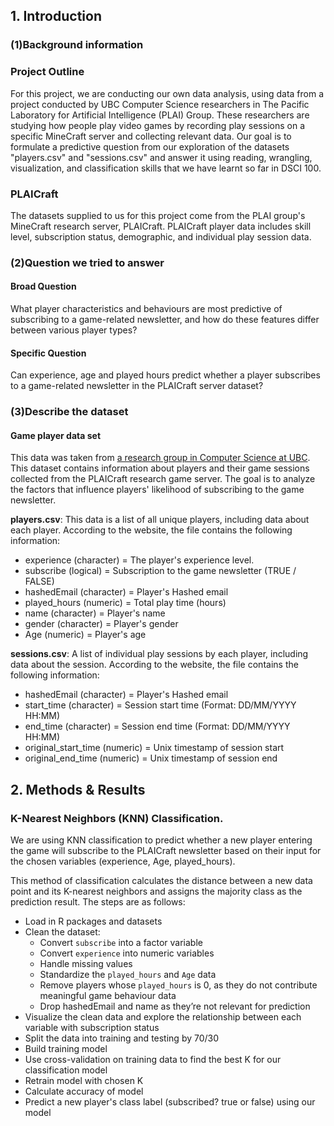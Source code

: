 ## 1. Introduction
### (1)Background information

### Project Outline
For this project, we are conducting our own data analysis, using data from a project conducted by UBC Computer Science researchers in The Pacific Laboratory for Artificial Intelligence (PLAI) Group. These researchers are studying how people play video games by recording play sessions on a specific MineCraft server and collecting relevant data. Our goal is to formulate a predictive question from our exploration of the datasets "players.csv" and "sessions.csv" and answer it using reading, wrangling, visualization, and classification skills that we have learnt so far in DSCI 100.

### PLAICraft
The datasets supplied to us for this project come from the PLAI group's MineCraft research server, PLAICraft. PLAICraft player data includes skill level, subscription status, demographic, and individual play session data.

### (2)Question we tried to answer
#### **Broad Question**
What player characteristics and behaviours are most predictive of subscribing to a game-related newsletter, and how do these features differ between various player types?

#### **Specific Question**
Can experience, age and played hours predict whether a player subscribes to a game-related newsletter in the PLAICraft server dataset?

### (3)Describe the dataset
#### Game player data set
This data was taken from [a research group in Computer Science at UBC](https://plai.cs.ubc.ca/). This dataset contains information about players and their game sessions collected from the PLAICraft research game server. The goal is to analyze the factors that influence players' likelihood of subscribing to the game newsletter.

**players.csv**: This data is a list of all unique players, including data about each player. According to the website, the file contains the following information:

* experience (character) = The player's experience level.
* subscribe (logical) = Subscription to the game newsletter (TRUE / FALSE)
* hashedEmail (character) = Player's Hashed email
* played_hours (numeric) = Total play time (hours)
* name (character) = Player's name
* gender (character) = Player's gender
* Age (numeric) = Player's age
  
**sessions.csv**: A list of individual play sessions by each player, including data about the session. According to the website, the file contains the following information:

* hashedEmail (character) = Player's Hashed email
* start_time (character) = Session start time (Format: DD/MM/YYYY HH:MM)
* end_time (character) = Session end time (Format: DD/MM/YYYY HH:MM)
* original_start_time (numeric) = Unix timestamp of session start
* original_end_time (numeric) = Unix timestamp of session end

## 2. Methods & Results
### K-Nearest Neighbors (KNN) Classification. 
We are using KNN classification to predict whether a new player entering the game will subscribe to the PLAICraft newsletter based on their input for the chosen variables (experience, Age, played_hours). 

This method of classification calculates the distance between a new data point and its K-nearest neighbors and assigns the majority class as the prediction result. The steps are as follows:
* Load in R packages and datasets
* Clean the dataset:
    * Convert `subscribe` into a factor variable
    * Convert `experience` into numeric variables
    * Handle missing values
    * Standardize the `played_hours` and `Age` data
    * Remove players whose `played_hours` is 0, as they do not contribute meaningful game behaviour data
    * Drop hashedEmail and name as they’re not relevant for prediction
* Visualize the clean data and explore the relationship between each variable with subscription status
* Split the data into training and testing by 70/30
* Build training model
* Use cross-validation on training data to find the best K for our classification model
* Retrain model with chosen K
* Calculate accuracy of model
* Predict a new player's class label (subscribed? true or false) using our model